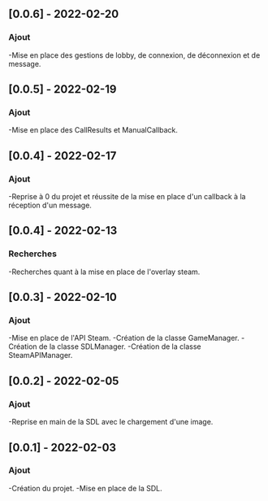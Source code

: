 ## [0.0.6] - 2022-02-20
### Ajout
-Mise en place des gestions de lobby, de connexion, de déconnexion et de message.

## [0.0.5] - 2022-02-19
### Ajout
-Mise en place des CallResults et ManualCallback.

## [0.0.4] - 2022-02-17
### Ajout
-Reprise à 0 du projet et réussite de la mise en place d'un callback à la réception d'un message.

## [0.0.4] - 2022-02-13
### Recherches
-Recherches quant à la mise en place de l'overlay steam.

## [0.0.3] - 2022-02-10
### Ajout
-Mise en place de l'API Steam.
-Création de la classe GameManager.
-Création de la classe SDLManager.
-Création de la classe SteamAPIManager.

## [0.0.2] - 2022-02-05
### Ajout
-Reprise en main de la SDL avec le chargement d'une image.

## [0.0.1] - 2022-02-03
### Ajout
-Création du projet.
-Mise en place de la SDL.
